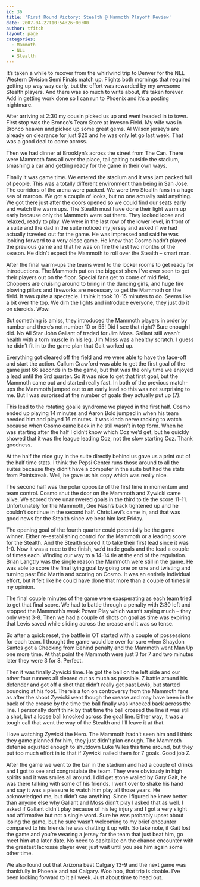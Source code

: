 ```yaml
---
id: 36
title: 'First Round Victory: Stealth @ Mammoth Playoff Review'
date: 2007-04-27T10:54:26+00:00
author: tfitch
layout: page
categories:
  - Mammoth
  - NLL
  - Stealth
---
```

It&#8217;s taken a while to recover from the whirlwind trip to Denver for the NLL Western Division Semi Finals match up. Flights both mornings that required getting up way way early, but the effort was rewarded by my awesome Stealth players. And there was so much to write about, it&#8217;s taken forever. Add in getting work done so I can run to Phoenix and it&#8217;s a posting nightmare.

After arriving at 2:30 my cousin picked us up and went headed in to town. First stop was the Bronco&#8217;s Team Store at Invesco Field. My wife was in Bronco heaven and picked up some great gems. Al Wilson jersey&#8217;s are already on clearance for just $20 and he was only let go last week. That was a good deal to come across.

Then we had dinner at Brooklyn&#8217;s across the street from The Can. There were Mammoth fans all over the place, tail gaiting outside the stadium, smashing a car and getting ready for the game in their own ways.

Finally it was game time. We entered the stadium and it was jam packed full of people. This was a totally different environment than being in San Jose. The corridors of the arena were packed. We were two Stealth fans in a huge sea of maroon. We got a couple of looks, but no one actually said anything. We got there just after the doors opened so we could find our seats early and watch the warm ups. The Stealth must have done their light warm up early because only the Mammoth were out there. They looked loose and relaxed, ready to play. We were in the last row of the lower level, in front of a suite and the dad in the suite noticed my jersey and asked if we had actually traveled out for the game. He was impressed and said he was looking forward to a very close game. He knew that Cosmo hadn&#8217;t played the previous game and that he was on fire the last two months of the season. He didn&#8217;t expect the Mammoth to roll over the Stealth &#8211; smart man.

After the final warm-ups the teams went to the locker rooms to get ready for introductions. The Mammoth put on the biggest show I&#8217;ve ever seen to get their players out on the floor. Special fans get to come of mid field, Choppers are cruising around to bring in the dancing girls, and huge fire blowing pillars and fireworks are necessary to get the Mammoth on the field. It was quite a spectacle. I think it took 10-15 minutes to do. Seems like a bit over the top. We dim the lights and introduce everyone, they just do it on steroids. Wow.

But something is amiss, they introduced the Mammoth players in order by number and there&#8217;s not number 10 or 55! Did I see that right? Sure enough I did. No All Star John Gallant of traded for Jim Moss. Gallant still wasn&#8217;t health with a torn muscle in his leg. Jim Moss was a healthy scratch. I guess he didn&#8217;t fit in to the game plan that Gait worked up.

Everything got cleared off the field and we were able to have the face-off and start the action. Callum Crawford was able to get the first goal of the game just 66 seconds in to the game, but that was the only time we enjoyed a lead until the 3rd quarter. So it was nice to get that first goal, but the Mammoth came out and started really fast. In both of the previous match-ups the Mammoth jumped out to an early lead so this was not surprising to me. But I was surprised at the number of goals they actually put up (7).

This lead to the rotating goalie syndrome we played in the first half. Cosmo ended up playing 14 minutes and Aaron Bold jumped in when his team needed him and played 16 minutes. It was kinda nerve racking to watch because when Cosmo came back in he still wasn&#8217;t in top form. When he was starting after the half I didn&#8217;t know which Coz we&#8217;d get, but he quickly showed that it was the league leading Coz, not the slow starting Coz. Thank goodness.

At the half the nice guy in the suite directly behind us gave us a print out of the half time stats. I think the Pepsi Center runs those around to all the suites because they didn&#8217;t have a computer in the suite but had the stats from Pointstreak. Well, he gave us his copy which was really nice.

The second half was the polar opposite of the first time in momentum and team control. Cosmo shut the door on the Mammoth and Zywicki came alive. We scored three unanswered goals in the third to tie the score 11-11. Unfortunately for the Mammoth, Gee Nash&#8217;s back tightened up and he couldn&#8217;t continue in the second half. Chris Levi&#8217;s came in, and that was good news for the Stealth since we beat him last Friday.

The opening goal of the fourth quarter could potentially be the game winner. Either re-establishing control for the Mammoth or a leading score for the Stealth. And the Stealth scored it to take their first lead since it was 1-0. Now it was a race to the finish, we&#8217;d trade goals and the lead a couple of times each. Winding our way to a 14-14 tie at the end of the regulation. Brian Langtry was the single reason the Mammoth were still in the game. He was able to score the final tying goal by going one on one and twisting and turning past Eric Martin and scoring on Cosmo. It was an entirely individual effort, but it felt like he could have done that more than a couple of times in my opinion.

The final couple minutes of the game were exasperating as each team tried to get that final score. We had to battle through a penalty with 2:30 left and stopped the Mammoth&#8217;s weak Power Play which wasn&#8217;t saying much &#8211; they only went 3-8. Then we had a couple of shots on goal as time was expiring that Levis saved while sliding across the crease and it was so tense.

So after a quick reset, the battle in OT started with a couple of possessions for each team. I thought the game would be over for sure when Shaydon Santos got a Checking from Behind penalty and the Mammoth went Man Up one more time. At that point the Mammoth were just 3 for 7 and two minutes later they were 3 for 8. Perfect.

Then it was finally Zywicki time. He got the ball on the left side and our other four runners all cleared out as much as possible. Z battle around his defender and got off a shot that didn&#8217;t really get past Levis, but started bouncing at his foot. There&#8217;s a ton on controversy from the Mammoth fans as after the shoot Zywicki went though the crease and may have been in the back of the crease by the time the ball finally was knocked back across the line. I personally don&#8217;t think by that time the ball crossed the line it was still a shot, but a loose ball knocked across the goal line. Either way, it was a tough call that went the way of the Stealth and I&#8217;ll leave it at that.

I love watching Zywicki the Hero. The Mammoth hadn&#8217;t seen him and I think they game planned for him, they just didn&#8217;t plan enough. The Mammoth defense adjusted enough to shutdown Luke Wiles this time around, but they put too much effort in to that if Zywicki nailed them for 7 goals. Good job Z.

After the game we went to the bar in the stadium and had a couple of drinks and I got to see and congratulate the team. They were obviously in high spirits and it was smiles all around. I did get stone walled by Gary Gait, he was there talking with some of his friends. I went over to shake his hand and say it was a pleasure to watch him play all those years. He acknowledged me, but didn&#8217;t say anything. Since I figured he knew better than anyone else why Gallant and Moss didn&#8217;t play I asked that as well. I asked if Gallant didn&#8217;t play because of his leg injury and I got a very slight nod affirmative but not a single word. Sure he was probably upset about losing the game, but he sure wasn&#8217;t welcoming to my brief encounter compared to his friends he was chatting it up with. So take note, if Gait lost the game and you&#8217;re wearing a jersey for the team that just beat him, go meet him at a later date. No need to capitalize on the chance encounter with the greatest lacrosse player ever, just wait until you see him again some other time.

We also found out that Arizona beat Calgary 13-9 and the next game was thankfully in Phoenix and not Calgary. Woo hoo, that trip is doable. I&#8217;ve been looking forward to it all week. Just about time to head out.
